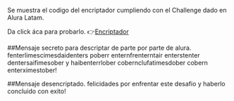 Se muestra el codigo del encriptador cumpliendo con el Challenge dado en Alura Latam.

Da click áca para probarlo. 👉[Encriptador](https://kerizr.github.io/Encriptador_de_texto/)

##Mensaje secreto para descriptar de parte por parte de alura. 
fenterlimescimesdaidenters poberr enternfrenterntair enterstenter dentersaifimesober y haibenterrlober cobernclufatimesdober cobern enterximestober!

##Mensaje desencriptado. 
felicidades por enfrentar este desafio y haberlo concluido con exito!